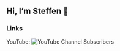 ## Hi, I’m Steffen 👋



### Links
YouTube: <img alt="YouTube Channel Subscribers" src="https://img.shields.io/youtube/channel/subscribers/UCnW5hlG90iK2WnSAr3SICag?style=social">  

<!---
Steffenkt/Steffenkt is a ✨ special ✨ repository because its `README.md` (this file) appears on your GitHub profile.
You can click the Preview link to take a look at your changes.
--->
